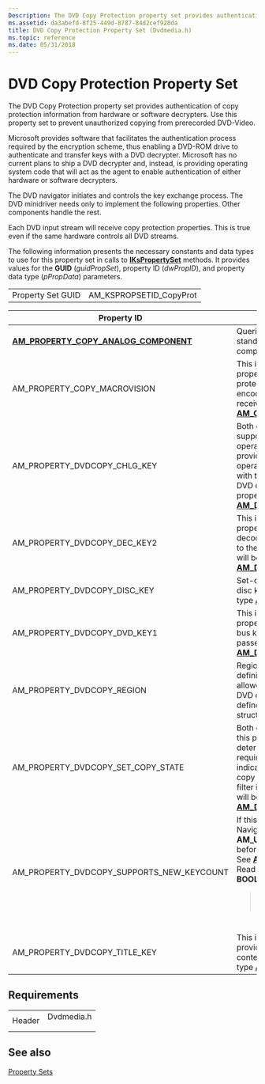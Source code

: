 ```yaml
---
Description: The DVD Copy Protection property set provides authentication of copy protection information from hardware or software decrypters. Use this property set to prevent unauthorized copying from prerecorded DVD-Video.
ms.assetid: da3abefd-8f25-449d-8787-84d2cef928da
title: DVD Copy Protection Property Set (Dvdmedia.h)
ms.topic: reference
ms.date: 05/31/2018
---
```


# DVD Copy Protection Property Set

The DVD Copy Protection property set provides authentication of copy protection information from hardware or software decrypters. Use this property set to prevent unauthorized copying from prerecorded DVD-Video.

Microsoft provides software that facilitates the authentication process required by the encryption scheme, thus enabling a DVD-ROM drive to authenticate and transfer keys with a DVD decrypter. Microsoft has no current plans to ship a DVD decrypter and, instead, is providing operating system code that will act as the agent to enable authentication of either hardware or software decrypters.

The DVD navigator initiates and controls the key exchange process. The DVD minidriver needs only to implement the following properties. Other components handle the rest.

Each DVD input stream will receive copy protection properties. This is true even if the same hardware controls all DVD streams.

The following information presents the necessary constants and data types to use for this property set in calls to [**IKsPropertySet**](ikspropertyset.md) methods. It provides values for the **GUID** (*guidPropSet*), property ID (*dwPropID*), and property data type (*pPropData*) parameters.



|                   |                           |
|-------------------|---------------------------|
| Property Set GUID | AM\_KSPROPSETID\_CopyProt |



 



<table>
<colgroup>
<col style="width: 50%" />
<col style="width: 50%" />
</colgroup>
<thead>
<tr class="header">
<th>Property ID</th>
<th>Description</th>
</tr>
</thead>
<tbody>
<tr class="odd">
<td><a href="am-property-copy-analog-component-property"><strong>AM_PROPERTY_COPY_ANALOG_COMPONENT</strong></a></td>
<td>Queries whether the video output is standard-definition, analog component video.</td>
</tr>
<tr class="even">
<td>AM_PROPERTY_COPY_MACROVISION</td>
<td>This is a set-only property. This property sets the analog copy protection level for the NTSC encoder on the output end of the receiving pin. Uses <a href="/windows/desktop/api/Dvdmedia/ns-dvdmedia-_am_copy_macrovision"><strong>AM_COPY_MACROVISION</strong></a>.</td>
</tr>
<tr class="odd">
<td>AM_PROPERTY_DVDCOPY_CHLG_KEY</td>
<td>Both get and set operations are supported on this property. A get operation requests the decoder to provide its bus challenge key. A set operation provides the decoder with the bus challenge key from the DVD drive. The data passed in this property will be a structure of type <a href="/windows/desktop/api/Dvdmedia/ns-dvdmedia-_am_dvdcopy_chlgkey"><strong>AM_DVDCOPY_CHLGKEY</strong></a>.</td>
</tr>
<tr class="even">
<td>AM_PROPERTY_DVDCOPY_DEC_KEY2</td>
<td>This is a get-only property. This property requests that the decoder's bus key 2 be transferred to the DVD drive. The data passed will be a structure of type <a href="/windows/desktop/api/Dvdmedia/ns-dvdmedia-_am_dvdcopy_buskey"><strong>AM_DVDCOPY_BUSKEY</strong></a>.</td>
</tr>
<tr class="odd">
<td>AM_PROPERTY_DVDCOPY_DISC_KEY</td>
<td>Set-only property. This provides disc key. The key is a structure of type <a href="/windows/desktop/api/Dvdmedia/ns-dvdmedia-_am_dvdcopy_disckey"><strong>AM_DVDCOPY_DISCKEY</strong></a>.</td>
</tr>
<tr class="even">
<td>AM_PROPERTY_DVDCOPY_DVD_KEY1</td>
<td>This is a set-only property. This property provides the DVD drive bus key 1 to the decoder. The data passed will be a structure of type <a href="/windows/desktop/api/Dvdmedia/ns-dvdmedia-_am_dvdcopy_buskey"><strong>AM_DVDCOPY_BUSKEY</strong></a>.</td>
</tr>
<tr class="odd">
<td>AM_PROPERTY_DVDCOPY_REGION</td>
<td>Region code requests the region definition that the decoder is allowed to play in as defined by the DVD consortium. This region is defined as a <a href="/windows/desktop/api/Dvdmedia/ns-dvdmedia-_dvd_region"><strong>DVD_REGION</strong></a> structure.</td>
</tr>
<tr class="even">
<td>AM_PROPERTY_DVDCOPY_SET_COPY_STATE</td>
<td>Both get and set are supported on this property. Get is called first to determine if authentication is required. The set properties are indications as to which phase of copy protection negotiation the filter is entering. The data passed will be a structure of type <a href="/windows/desktop/api/Dvdmedia/ns-dvdmedia-am_dvdcopy_set_copy_state"><strong>AM_DVDCOPY_SET_COPY_STATE</strong></a>.</td>
</tr>
<tr class="odd">
<td>AM_PROPERTY_DVDCOPY_SUPPORTS_NEW_KEYCOUNT</td>
<td>If this property is <strong>TRUE</strong>, the DVD Navigator does not send <strong>AM_UseNewCSSKey</strong> samples before negotiating the disc key. See <a href="/windows/desktop/api/strmif/ns-strmif-tagam_sample2_properties"><strong>AM_SAMPLE2_PROPERTIES</strong></a>.<br/> Read-only. The property data is a <strong>BOOL</strong> value.<br/>
<blockquote>
[!Note]<br />
Applies to Windows 7.
</blockquote>
<br/></td>
</tr>
<tr class="even">
<td>AM_PROPERTY_DVDCOPY_TITLE_KEY</td>
<td>This is a set-only property. This provides title key from current content. The key is a structure of type <a href="/windows/desktop/api/Dvdmedia/ns-dvdmedia-am_dvdcopy_titlekey"><strong>AM_DVDCOPY_TITLEKEY</strong></a>.</td>
</tr>
</tbody>
</table>



 

## Requirements



|                   |                                                                                       |
|-------------------|---------------------------------------------------------------------------------------|
| Header<br/> | <dl> <dt>Dvdmedia.h</dt> </dl> |



## See also

<dl> <dt>

[Property Sets](property-sets.md)
</dt> </dl>

 

 




